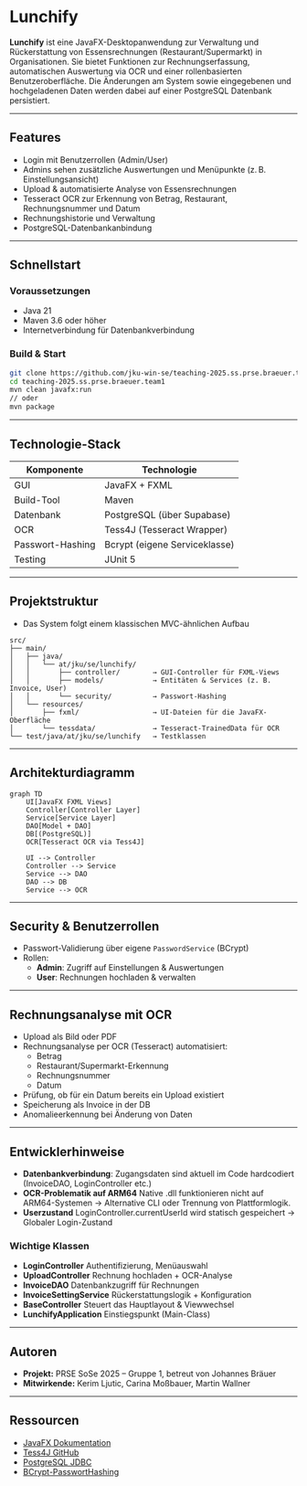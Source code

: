# Lunchify

**Lunchify** ist eine JavaFX-Desktopanwendung zur Verwaltung und Rückerstattung von Essensrechnungen (Restaurant/Supermarkt) in Organisationen. Sie bietet Funktionen zur Rechnungserfassung, automatischen Auswertung via OCR und einer rollenbasierten Benutzeroberfläche. Die Änderungen am System sowie eingegebenen und hochgeladenen Daten werden dabei auf einer PostgreSQL Datenbank persistiert.

---

## Features

- Login mit Benutzerrollen (Admin/User)
- Admins sehen zusätzliche Auswertungen und Menüpunkte (z. B. Einstellungsansicht)
- Upload & automatisierte Analyse von Essensrechnungen
- Tesseract OCR zur Erkennung von Betrag, Restaurant, Rechnungsnummer und Datum
- Rechnungshistorie und Verwaltung
- PostgreSQL-Datenbankanbindung

---

## Schnellstart

### Voraussetzungen
- Java 21
- Maven 3.6 oder höher
- Internetverbindung für Datenbankverbindung

### Build & Start
```bash
git clone https://github.com/jku-win-se/teaching-2025.ss.prse.braeuer.team1.git
cd teaching-2025.ss.prse.braeuer.team1
mvn clean javafx:run
// oder
mvn package
```

---

## Technologie-Stack

| Komponente       | Technologie                     |
|------------------|---------------------------------|
| GUI              | JavaFX + FXML                   |
| Build-Tool       | Maven                           |
| Datenbank        | PostgreSQL (über Supabase)      |
| OCR              | Tess4J (Tesseract Wrapper)      |
| Passwort-Hashing | Bcrypt (eigene Serviceklasse)   |
| Testing          | JUnit 5                         |

---


## Projektstruktur

- Das System folgt einem klassischen MVC-ähnlichen Aufbau
```
src/
├── main/
│   ├── java/
│   │   └── at/jku/se/lunchify/
│   │       ├── controller/        → GUI-Controller für FXML-Views
│   │       ├── models/            → Entitäten & Services (z. B. Invoice, User)
│   │       └── security/          → Passwort-Hashing
│   └── resources/
│       ├── fxml/                  → UI-Dateien für die JavaFX-Oberfläche
│       └── tessdata/              → Tesseract-TrainedData für OCR
└── test/java/at/jku/se/lunchify   → Testklassen 
```


---

## Architekturdiagramm

```mermaid
graph TD
    UI[JavaFX FXML Views]
    Controller[Controller Layer]
    Service[Service Layer]
    DAO[Model + DAO]
    DB[(PostgreSQL)]
    OCR[Tesseract OCR via Tess4J]

    UI --> Controller
    Controller --> Service
    Service --> DAO
    DAO --> DB
    Service --> OCR
```

---

## Security & Benutzerrollen

- Passwort-Validierung über eigene `PasswordService` (BCrypt)
- Rollen:
  - **Admin**: Zugriff auf Einstellungen & Auswertungen
  - **User**: Rechnungen hochladen & verwalten

---

## Rechnungsanalyse mit OCR

- Upload als Bild oder PDF
- Rechnungsanalyse per OCR (Tesseract) automatisiert:
  - Betrag
  - Restaurant/Supermarkt-Erkennung
  - Rechnungsnummer
  - Datum
- Prüfung, ob für ein Datum bereits ein Upload existiert
- Speicherung als Invoice in der DB
- Anomalieerkennung bei Änderung von Daten

---

## Entwicklerhinweise

- **Datenbankverbindung**: Zugangsdaten sind aktuell im Code hardcodiert (InvoiceDAO, LoginController etc.)
- **OCR-Problematik auf ARM64** Native .dll funktionieren nicht auf ARM64-Systemen → Alternative CLI oder Trennung von Plattformlogik.
- **Userzustand** LoginController.currentUserId wird statisch gespeichert → Globaler Login-Zustand

### Wichtige Klassen
- **LoginController**	Authentifizierung, Menüauswahl
- **UploadController**	Rechnung hochladen + OCR-Analyse
- **InvoiceDAO**	Datenbankzugriff für Rechnungen
- **InvoiceSettingService**	Rückerstattungslogik + Konfiguration
- **BaseController**	Steuert das Hauptlayout & Viewwechsel
- **LunchifyApplication**	Einstiegspunkt (Main-Class)
---

## Autoren

- **Projekt:** PRSE SoSe 2025 – Gruppe 1, betreut von Johannes Bräuer
- **Mitwirkende:** Kerim Ljutic, Carina Moßbauer, Martin Wallner

---

## Ressourcen

- [JavaFX Dokumentation](https://openjfx.io/)
- [Tess4J GitHub](https://github.com/nguyenq/tess4j)
- [PostgreSQL JDBC](https://jdbc.postgresql.org/)
- [BCrypt-PasswortHashing](https://dev.to/kailashnirmal/understanding-bcrypt-the-secure-way-to-hash-passwords-aj5)